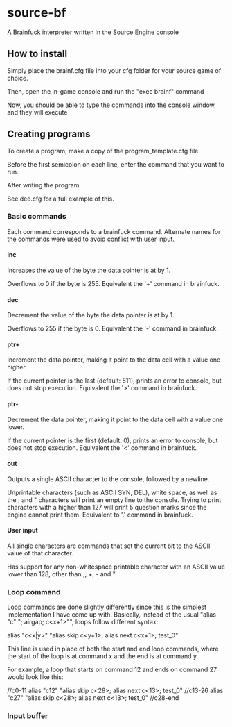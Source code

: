 # source-bf
A Brainfuck interpreter written in the Source Engine console

## How to install
Simply place the brainf.cfg file into your cfg folder for your source game of choice.

Then, open the in-game console and run the "exec brainf" command

Now, you should be able to type the commands into the console window, and they will execute

## Creating programs
To create a program, make a copy of the program_template.cfg file.

Before the first semicolon on each line, enter the command that you want to run. 

After writing the program

See dee.cfg for a full example of this. 

### Basic commands
Each command corresponds to a brainfuck command. 
Alternate names for the commands were used to avoid conflict with user input.

#### inc
Increases the value of the byte the data pointer is at by 1. 

Overflows to 0 if the byte is 255. Equivalent the '+' command in brainfuck.

#### dec
Decrement the value of the byte the data pointer is at by 1. 

Overflows to 255 if the byte is 0. Equivalent the '-' command in brainfuck.

#### ptr+
Increment the data pointer, making it point to the data cell with a value one higher.

If the current pointer is the last (default: 511), prints an error to console, but does not stop execution. Equivalent the '>' command in brainfuck.

#### ptr-
Decrement the data pointer, making it point to the data cell with a value one lower.

If the current pointer is the first (default: 0), prints an error to console, but does not stop execution. Equivalent the '<' command in brainfuck.

#### out
Outputs a single ASCII character to the console, followed by a newline. 

Unprintable characters (such as ASCII SYN, DEL), white space, as well as the ; and " characters will print an empty line to the console. Trying to print characters with a higher than 127 will print 5 question marks since the engine cannot print them. Equivalent to '.' command in brainfuck.

#### User input
All single characters are commands that set the current bit to the ASCII value of that character.

Has support for any non-whitespace printable character with an ASCII value lower than 128, other than ;, +, - and ". 

### Loop command 
Loop commands are done slightly differently since this is the simplest implementation I have come up with.
Basically, instead of the usual "alias "c<x>" "<command>; airgap; c<x+1>"", loops follow different syntax:

alias "c<x|y>" "alias skip c<y+1>; alias next c<x+1>; test_0"

This line is used in place of both the start and end loop commands, where the start of the loop is at command x and the end is at command y.

For example, a loop that starts on command 12 and ends on command 27 would look like this:

//c0-11
alias "c12" "alias skip c<28>; alias next c<13>; test_0"
//c13-26
alias "c27" "alias skip c<28>; alias next c<13>; test_0"
//c28-end

### Input buffer
